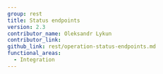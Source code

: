```yaml
---
group: rest
title: Status endpoints
version: 2.3
contributor_name: Oleksandr Lykun
contributor_link:
github_link: rest/operation-status-endpoints.md
functional_areas:
  - Integration
---
```


